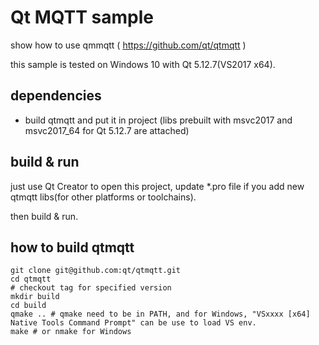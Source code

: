 # Qt MQTT sample

show how to use qmmqtt ( https://github.com/qt/qtmqtt )

this sample is tested on Windows 10 with Qt 5.12.7(VS2017 x64).

## dependencies

- build qtmqtt and put it in project (libs prebuilt with msvc2017 and msvc2017_64 for Qt 5.12.7 are attached)

## build & run

just use Qt Creator to open this project, update *.pro file if you add new qtmqtt libs(for other platforms or toolchains).

then build & run.



## how to build qtmqtt

    git clone git@github.com:qt/qtmqtt.git
    cd qtmqtt
    # checkout tag for specified version
    mkdir build
    cd build
    qmake .. # qmake need to be in PATH, and for Windows, "VSxxxx [x64] Native Tools Command Prompt" can be use to load VS env.
    make # or nmake for Windows
    